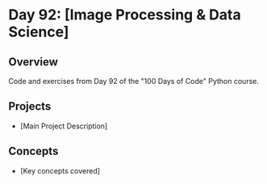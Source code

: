 # Day 92: [Image Processing & Data Science]

## Overview
Code and exercises from Day 92 of the "100 Days of Code" Python course.

## Projects
- [Main Project Description]

## Concepts
- [Key concepts covered]
